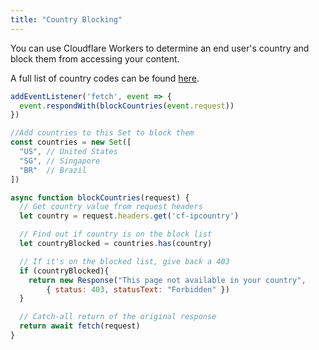 ```yaml
---
title: "Country Blocking"
---
```


You can use Cloudflare Workers to determine an end user's country and block them from accessing your content.

A full list of country codes can be found [here](https://support.cloudflare.com/hc/en-us/articles/205072537).

```js
addEventListener('fetch', event => {
  event.respondWith(blockCountries(event.request))
})

//Add countries to this Set to block them
const countries = new Set([  
  "US", // United States
  "SG", // Singapore 
  "BR"  // Brazil
])

async function blockCountries(request) {
  // Get country value from request headers
  let country = request.headers.get('cf-ipcountry')

  // Find out if country is on the block list
  let countryBlocked = countries.has(country)

  // If it's on the blocked list, give back a 403
  if (countryBlocked){
    return new Response("This page not available in your country",
        { status: 403, statusText: "Forbidden" })
  }

  // Catch-all return of the original response
  return await fetch(request)
}
```
